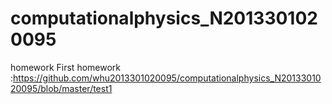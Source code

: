 # computationalphysics_N2013301020095
homework
First homework :https://github.com/whu2013301020095/computationalphysics_N2013301020095/blob/master/test1

